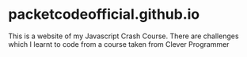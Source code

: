 # packetcodeofficial.github.io
This is a website of my Javascript Crash Course. There are challenges which I learnt to code from a course taken from Clever Programmer
